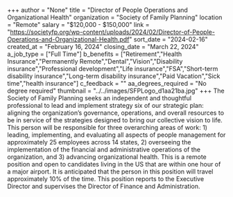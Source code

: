 +++
author = "None"
title = "Director of People Operations and Organizational Health"
organization = "Society of Family Planning"
location = "Remote"
salary = "$120,000 - $150,000"
link = "https://societyfp.org/wp-content/uploads/2024/02/Director-of-People-Operations-and-Organizational-Health.pdf"
sort_date = "2024-02-16"
created_at = "February 16, 2024"
closing_date = "March 22, 2024"
a_job_type = ["Full Time"]
b_benefits = ["Retirement","Health Insurance","Permanently Remote","Dental","Vision","Disability insurance","Professional development","Life insurance","FSA","Short-term disability insurance","Long-term disability insurance","Paid Vacation","Sick time","health insurance"]
c_feedback = ""
aa_degrees_required = "No degree required"
thumbnail = "../../images/SFPLogo_d1aa21ba.jpg"
+++
The Society of Family Planning seeks an independent and thoughtful professional to lead and implement strategy six of our strategic plan: aligning the organization’s governance, operations, and overall resources to be in service of the strategies designed to bring our collective vision to life. This person will be responsible for three overarching areas of work: 1) leading, implementing, and evaluating all aspects of people management for approximately 25 employees across 14 states, 2) overseeing the implementation of the financial and administrative operations of the organization, and 3) advancing organizational health. This is a remote position and open to candidates living in the US that are within one hour of a major airport. It is anticipated that the person in this position will travel approximately 10% of the time. This position reports to the Executive Director and supervises the Director of Finance and Administration.
